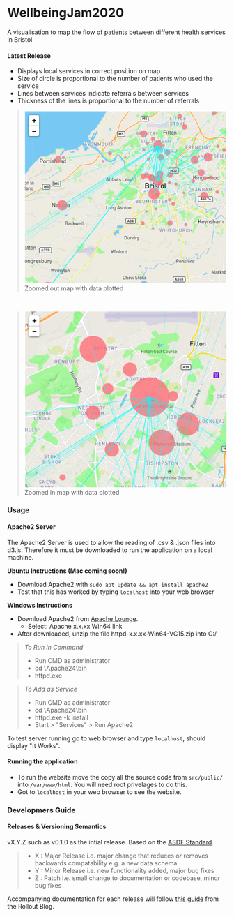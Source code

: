 # WellbeingJam2020

A visualisation to map the flow of patients between different health services in Bristol

#### Latest Release

  - Displays local services in correct position on map
  - Size of circle is proportional to the number of patients who used the service
  - Lines between services indicate referrals between services
  - Thickness of the lines is proportional to the number of referrals

> ![Zoomed Out Map](docs/resources/map_1.png)
> Zoomed out map with data plotted

<br>

> ![Zoomed In Map](docs/resources/map_2.png)
> Zoomed in map with data plotted


### Usage

#### Apache2 Server

The Apache2 Server is used to allow the reading of .csv & .json files into d3.js. Therefore it must be downloaded to run the application on a local machine.

**Ubuntu Instructions (Mac coming soon!)**

- Download Apache2 with `sudo apt update && apt install apache2`
- Test that this has worked by typing `localhost` into your web browser

**Windows Instructions**

- Download Apache2 from [Apache Lounge](https://www.apachelounge.com/download/).
    - Select: Apache x.x.xx Win64 link
- After downloaded, unzip the file httpd-x.x.xx-Win64-VC15.zip into C:/

>_To Run in Command_
>- Run CMD as administrator
>- cd \Apache24\bin
>- httpd.exe

>_To Add as Service_
>- Run CMD as administrator
>- cd \Apache24\bin
>- httpd.exe -k install
>- Start > "Services" > Run Apache2

To test server running go to web browser and type `localhost`, should display "It Works". 


#### Running the application

- To run the website move the copy all the source code from `src/public/` into `/var/www/html`. You will need root privelages to do this.
- Got to `localhost` in your web browser to see the website.


### Developmers Guide

#### Releases & Versioning Semantics

vX.Y.Z such as v0.1.0 as the intial release. Based on the [ASDF Standard](https://asdf-standard.readthedocs.io/en/stable/versioning.html).

> - X : Major Release i.e. major change that reduces or removes backwards compatability e.g. a new data schema
> - Y : Minor Release i.e. new functionality added, major bug fixes
> - Z : Patch i.e. small change to documentation or codebase, minor bug fixes

Accompanying documentation for each release will follow [this guide](https://rollout.io/blog/best-practices-when-versioning-a-release/) from the Rollout Blog.
